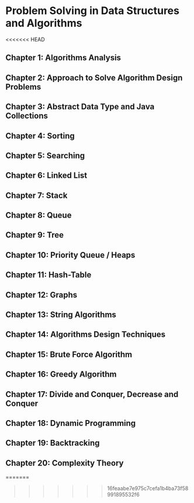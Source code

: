 # Problem Solving in Data Structures and Algorithms
<<<<<<< HEAD

## Chapter 1: Algorithms Analysis

## Chapter 2: Approach to Solve Algorithm Design Problems

## Chapter 3: Abstract Data Type and Java Collections

## Chapter 4: Sorting

## Chapter 5: Searching

## Chapter 6: Linked List

## Chapter 7: Stack

## Chapter 8: Queue

## Chapter 9: Tree

## Chapter 10: Priority Queue / Heaps

## Chapter 11: Hash-Table

## Chapter 12: Graphs

## Chapter 13: String Algorithms

## Chapter 14: Algorithms Design Techniques

## Chapter 15: Brute Force Algorithm

## Chapter 16: Greedy Algorithm

## Chapter 17: Divide and Conquer, Decrease and Conquer

## Chapter 18: Dynamic Programming

## Chapter 19: Backtracking

## Chapter 20: Complexity Theory

=======
>>>>>>> 16feaabe7e975c7cefa1b4ba73f58991895532f6
